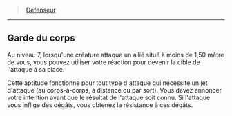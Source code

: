 ﻿---
!GenericItem
Name: Garde du corps
Id: fighter_defender_hd.md#garde-du-corps
ParentLink: fighter_defender_hd.md#défenseur
ParentName: Défenseur
NameLevel: 2
Attributes: {}
AttributesDictionary: >+
  {}

---
> [Défenseur](hd_fighter_defender.md)

---

## Garde du corps

Au niveau 7, lorsqu'une créature attaque un allié situé à moins de 1,50 mètre de vous, vous pouvez utiliser votre réaction pour devenir la cible de l'attaque à sa place.

Cette aptitude fonctionne pour tout type d'attaque qui nécessite un jet d'attaque (au corps-à-corps, à distance ou par sort). Vous devez annoncer votre intention avant que le résultat de l'attaque soit connu. Si l'attaque vous inflige des dégâts, vous obtenez la résistance à ces dégâts.

